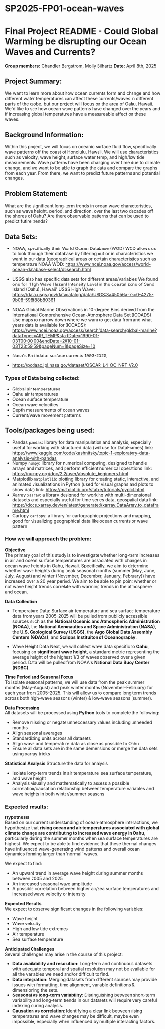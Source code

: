 # SP2025-FP01-ocean-waves
# Final Project README - Could Global Warming be disrupting our Ocean Waves and Currents?

**Group members:** Chandler Bergstrom, Molly Bilhartz
**Date:** April 8th, 2025

## Project Summary:
We want to learn more about how ocean currents form and change and how different water temperatures can affect these currents/waves in different parts of the globe, but our project will focus on the area of Oahu, Hawaii. We'd like to see how ocean wave patterns have changed over the years and if increasing global temperatures have a measureable affect on these waves.

## Background Information:
Within this project, we will focus on oceanic surface fluid flow, specifically wave patterns off the coast of Honolulu, Hawaii. We will use characteristics such as velocity, wave height, surface water temp, and high/low tide measurements. Wave patterns have been changing over time due to climate change, and we want to be able to graph the data and compare the graphs from each year. From there, we want to predict future patterns and potential changes. 

## Problem Statement:
What are the significant long-term trends in ocean wave characteristics, such as wave height, period, and direction, over the last two decades off the shores of Oahu? Are there observable patterns that can be used to predict futire trends?

## Data Sets:
- NOAA, specifically their World Ocean Database (WOD)
  WOD allows us to look through their database by filtering out or in characteristics we want in our data (geographical areas or certain characteristics such as temperature
NOAA WOD: https://www.ncei.noaa.gov/access/world-ocean-database-select/dbsearch.html

- USGS also has specific data sets for different areas/variables
  We found one for 'High Wave Hazard Intensity Level in the coastal zone of Sand Island (Oahu), Hawaii'
USGS High Wave: https://data.usgs.gov/datacatalog/data/USGS:3a45056a-75c0-4275-9b08-598f88b80361

- NOAA Global Marine Observations in 10-degree Bins derived from the International Comprehensive Ocean-Atmosphere Data Set (ICOADS)
  Use maps to narrow down where we want to get data from and what years data is available for
(ICOADS): https://www.ncei.noaa.gov/access/search/data-search/global-marine?dataTypes=AIR_TEMP&startDate=1990-01-03T00:00:00&endDate=2010-01-03T23:59:59&pageNum=1&pageSize=10

- Nasa's Earthdata: surface currents 1993-2025, 
- https://podaac.jpl.nasa.gov/dataset/OSCAR_L4_OC_NRT_V2.0

### Types of Data being collected:
- Global air temperatures
- Oahu air temperatures
- Ocean surface temperature 
- Ocean wave velocities
- Depth measurements of ocean waves
- Current/wave movement patterns 
  
## Tools/packages being used:
- Pandas `pandas`: library for data manipulation and analysis, especially useful for working with structured data (will use for DataFrames) link: https://www.kaggle.com/code/kashnitsky/topic-1-exploratory-data-analysis-with-pandas
- Numpy `numpy`: library for numerical computing, designed to handle arrays and matrices, and perform efficient numerical operations link: https://numpy.org/doc/2.2/user/absolute_beginners.html
- Matplotlib `matplotlib`: plotting library for creating static, interactive, and animated visualizations in Python (used for visual graphs and plots to show data) link: https://matplotlib.org/stable/tutorials/pyplot.html
- Xarray `xarray`: a library designed for working with multi-dimensional datasets and especially useful for time series data, geospatial data link: https://docs.xarray.dev/en/latest/generated/xarray.DataArray.to_dataframe.html
- Cartopy `cartopy`: a library for cartographic projections and mapping, good for visualizing geographical data like ocean currents or wave pattern

### How we will approach the problem:

**Objective**  
The primary goal of this study is to investigate whether long-term increases in air and ocean surface temperatures are associated with changes in ocean wave heights in Oahu, Hawaii. Specifically, we aim to determine whether wave heights during peak seasonal months (summer (May, June, July, August) and winter (November, December, January, February)) have increased over a 20 year period. We aim to be able to pin point whether or not wave height trends correlate with warming trends in the atmosphere and ocean.

**Data Collection**  
- Temperature Data:
Surface air temperature and sea surface temperature data from years 2005-2025 will be pulled from publicly accessible sources such as the **National Oceanic and Atmospheric Administration (NOAA)**, the **National Aeronautics and Space Administration (NASA)**, the **U.S. Geological Survey (USGS)**, the **Argo Global Data Assembly Centers (GDACs)**, and **Scripps Instituiton of Oceanography**.
   
- Wave Height Data
Next, we will collect wave data specific to **Oahu**, focusing on **significant wave height**, a standard metric representing the average height of the highest 1/3 of waves observed over a given period. Data will be pulled from NOAA's **National Data Buoy Center (NDBC)**. 

**Time Period and Seasonal Focus**  
   To isolate seasonal patterns, we will use data from the peak summer months (May–August) and peak winter months (November–February) for each year from 2005-2025. This will allow us to compare long term trends across both high-wave seasons (winter) & low-wave seasons (summer).
   
**Data Processing**  
   All datasets will be processed using **Python** tools to complete the following:
   - Remove missing or negate unneccessary values including unneeded months
   - Align seasonal averages
   - Standardizing units across all datasets
   - Align wave and temperature data as close as possible to Oahu 
   - Ensure all data sets are in the same demensions or merge the data sets using xarray tricks

**Statistical Analysis**
    Structure the data for analysis
   - Isolate long-term trends in air temperature, sea surface temperature, and wave height
   - Analysis visually and mathematically to assess a possible correlation/causation relationship between temperature variables and wave heights in both winter/summer seasons

### Expected results:

**Hypothesis**  
Based on our current understanding of ocean-atmosphere interactions, we hypothesize that **rising ocean and air temperatures associated with global climate change are contributing to increased wave energy in Oahu**, particularly during the summer months when sea surface temperatures are highest. We expect to be able to find evidence that these thermal changes have influenced wave-generating wind patterns and overall ocean dynamics forming larger than 'normal' waves.

We expect to find:
- An upward trend in average wave height during summer months between 2005 and 2025
- An increased seasonal wave amplitude
- A possible correlation between higher air/sea surface temperatures and increased wave velocity or intensity

**Expected Results**  
We expect to observe significant changes in the following variables:
- Wave height
- Wave velocity
- High and low tide extremes
- Air temperature
- Sea surface temperature

**Anticipated Challenges**  
Several challenges may arise in the course of this project:
- **Data availability and resolution**: Long-term and continuous datasets with adequate temporal and spatial resolution may not be available for all the variables we need and/or difficult to find.
- **Data integration**: Merging datasets from different sources may provide issues with formatting, time alignment, variable definitions & dimensioning the sets.
- **Seasonal vs long-term variability**: Distinguishing between short-term variability and long-term trends in our datasets will require very careful indexing during analysis.
- **Causation vs correlation**: Identifying a clear link between rising temperatures and wave changes may be difficult, maybe even impossible, especially when influenced by multiple interacting factors.

